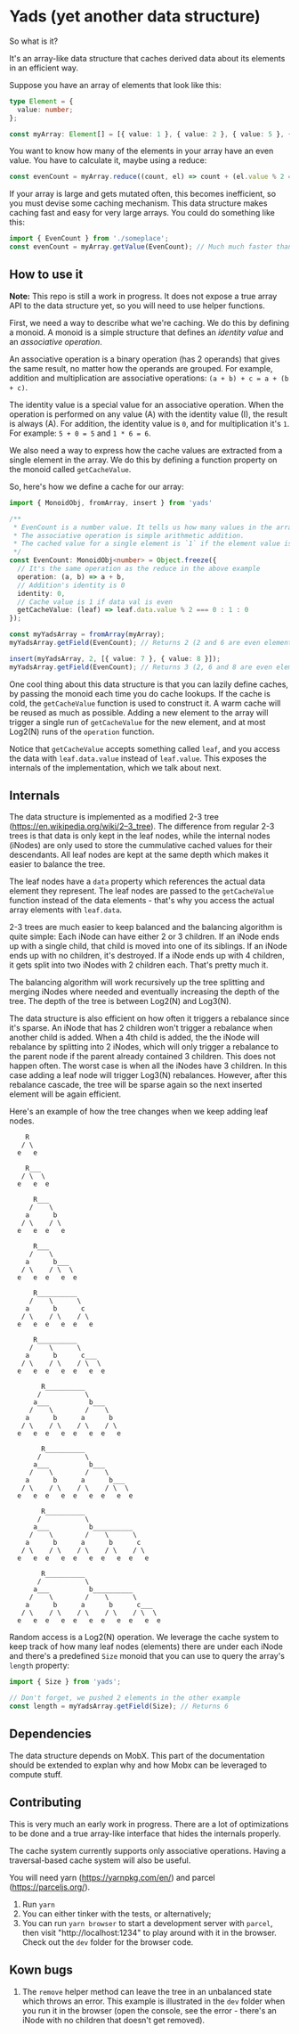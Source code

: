 # Yads (yet another data structure)

So what is it?

It's an array-like data structure that caches derived data about its elements in an efficient way.

Suppose you have an array of elements that look like this:

```typescript
type Element = {
  value: number;
};

const myArray: Element[] = [{ value: 1 }, { value: 2 }, { value: 5 }, { value: 6 }];
```

You want to know how many of the elements in your array have an even value. You have to calculate
it, maybe using a reduce:

```typescript
const evenCount = myArray.reduce((count, el) => count + (el.value % 2 === 0 ? 1 : 0), 0);
```

If your array is large and gets mutated often, this becomes inefficient, so you must devise some
caching mechanism. This data structure makes caching fast and easy for very large arrays. You could
do something like this:

```typescript
import { EvenCount } from './someplace';
const evenCount = myArray.getValue(EvenCount); // Much much faster than running reduce.
```

## How to use it

**Note:** This repo is still a work in progress. It does not expose a true array API to the data
structure yet, so you will need to use helper functions.

First, we need a way to describe what we're caching. We do this by defining a monoid. A monoid is a
simple structure that defines an _identity value_ and an _associative operation_.

An associative operation is a binary operation (has 2 operands) that gives the same result, no
matter how the operands are grouped. For example, addition and multiplication are associative
operations: `(a + b) + c = a + (b + c)`.

The identity value is a special value for an associative operation. When the operation is performed
on any value (A) with the identity value (I), the result is always (A). For addition, the identity
value is `0`, and for multiplication it's `1`. For example: `5 + 0 = 5` and `1 * 6 = 6`.

We also need a way to express how the cache values are extracted from a single element in the array.
We do this by defining a function property on the monoid called `getCacheValue`.

So, here's how we define a cache for our array:

```typescript
import { MonoidObj, fromArray, insert } from 'yads'

/**
 * EvenCount is a number value. It tells us how many values in the array are even.
 * The associative operation is simple arithmetic addition.
 * The cached value for a single element is `1` if the element value is even, otherwise `0`.
 */
const EvenCount: MonoidObj<number> = Object.freeze({
  // It's the same operation as the reduce in the above example
  operation: (a, b) => a + b,
  // Addition's identity is 0
  identity: 0,
  // Cache value is 1 if data val is even
  getCacheValue: (leaf) => leaf.data.value % 2 === 0 : 1 : 0
});

const myYadsArray = fromArray(myArray);
myYadsArray.getField(EvenCount); // Returns 2 (2 and 6 are even elements)

insert(myYadsArray, 2, [{ value: 7 }, { value: 8 }]);
myYadsArray.getField(EvenCount); // Returns 3 (2, 6 and 8 are even elements)
```

One cool thing about this data structure is that you can lazily define caches, by passing the monoid
each time you do cache lookups. If the cache is cold, the `getCacheValue` function is used to
construct it. A warm cache will be reused as much as possible. Adding a new element to the array
will trigger a single run of `getCacheValue` for the new element, and at most Log2(N) runs of the
`operation` function.

Notice that `getCacheValue` accepts something called `leaf`, and you access the data with
`leaf.data.value` instead of `leaf.value`. This exposes the internals of the implementation, which
we talk about next.

## Internals

The data structure is implemented as a modified 2-3 tree (https://en.wikipedia.org/wiki/2–3_tree).
The difference from regular 2-3 trees is that data is only kept in the leaf nodes, while the
internal nodes (iNodes) are only used to store the cummulative cached values for their descendants.
All leaf nodes are kept at the same depth which makes it easier to balance the tree.

The leaf nodes have a `data` property which references the actual data element they represent. The
leaf nodes are passed to the `getCacheValue` function instead of the data elements - that's why you
access the actual array elements with `leaf.data`.

2-3 trees are much easier to keep balanced and the balancing algorithm is quite simple: Each iNode
can have either 2 or 3 children. If an iNode ends up with a single child, that child is moved into
one of its siblings. If an iNode ends up with no children, it's destroyed. If a iNode ends up with 4
children, it gets split into two iNodes with 2 children each. That's pretty much it.

The balancing algorithm will work recursively up the tree splitting and merging iNodes where needed
and eventually increasing the depth of the tree. The depth of the tree is between Log2(N) and
Log3(N).

The data structure is also efficient on how often it triggers a rebalance since it's sparse. An
iNode that has 2 children won't trigger a rebalance when another child is added. When a 4th child is
added, the the iNode will rebalance by splitting into 2 iNodes, which will only trigger a rebalance
to the parent node if the parent already contained 3 children. This does not happen often. The worst
case is when all the iNodes have 3 children. In this case adding a leaf node will trigger Log3(N)
rebalances. However, after this rebalance cascade, the tree will be sparse again so the next
inserted element will be again efficient.

Here's an example of how the tree changes when we keep adding leaf nodes.

```
    R
   / \
  e   e

    R___
   / \  \
  e   e  e

      R___
     /    \
    a      b
   / \    / \
  e   e  e   e

      R___
     /    \
    a      b___
   / \    / \  \
  e   e  e   e  e

      R__________
     /    \      \
    a      b      c
   / \    / \    / \
  e   e  e   e  e   e

      R__________
     /    \      \
    a      b      c___
   / \    / \    / \  \
  e   e  e   e  e   e  e

        R__________
       /           \
      a___          b___
     /    \        /    \
    a      b      a      b
   / \    / \    / \    / \
  e   e  e   e  e   e  e   e

        R__________
       /           \
      a___          b___
     /    \        /    \
    a      b      a      b___
   / \    / \    / \    / \  \
  e   e  e   e  e   e  e   e  e

        R__________
       /           \
      a___          b__________
     /    \        /    \      \
    a      b      a      b      c
   / \    / \    / \    / \    / \
  e   e  e   e  e   e  e   e  e   e

        R__________
       /           \
      a___          b__________
     /    \        /    \      \
    a      b      a      b      c___
   / \    / \    / \    / \    / \  \
  e   e  e   e  e   e  e   e  e   e  e
```

Random access is a Log2(N) operation. We leverage the cache system to keep track of how many leaf
nodes (elements) there are under each iNode and there's a predefined `Size` monoid that you can use
to query the array's `length` property:

```typescript
import { Size } from 'yads';

// Don't forget, we pushed 2 elements in the other example
const length = myYadsArray.getField(Size); // Returns 6
```

## Dependencies

The data structure depends on MobX. This part of the documentation should be extended to explan why
and how Mobx can be leveraged to compute stuff.

## Contributing

This is very much an early work in progress. There are a lot of optimizations to be done and a true
array-like interface that hides the internals properly.

The cache system currently supports only associative operations. Having a traversal-based cache
system will also be useful.

You will need yarn (https://yarnpkg.com/en/) and parcel (https://parceljs.org/).

1. Run `yarn`
2. You can either tinker with the tests, or alternatively;
3. You can run `yarn browser` to start a development server with `parcel`, then visit
   "http://localhost:1234" to play around with it in the browser. Check out the `dev` folder for the
   browser code.

## Kown bugs

1. The `remove` helper method can leave the tree in an unbalanced state which throws an error. This
   example is illustrated in the `dev` folder when you run it in the browser (open the console, see
   the error - there's an iNode with no children that doesn't get removed).

